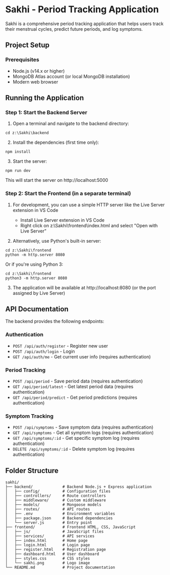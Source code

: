 # Sakhi - Period Tracking Application

Sakhi is a comprehensive period tracking application that helps users track their menstrual cycles, predict future periods, and log symptoms.

## Project Setup

### Prerequisites
- Node.js (v14.x or higher)
- MongoDB Atlas account (or local MongoDB installation)
- Modern web browser

## Running the Application

### Step 1: Start the Backend Server
1. Open a terminal and navigate to the backend directory:
```
cd z:\Sakhi\backend
```

2. Install the dependencies (first time only):
```
npm install
```

3. Start the server:
```
npm run dev
```
This will start the server on http://localhost:5000

### Step 2: Start the Frontend (in a separate terminal)
1. For development, you can use a simple HTTP server like the Live Server extension in VS Code
   - Install Live Server extension in VS Code
   - Right click on z:\Sakhi\frontend\index.html and select "Open with Live Server"

2. Alternatively, use Python's built-in server:
```
cd z:\Sakhi\frontend
python -m http.server 8080
```
Or if you're using Python 3:
```
cd z:\Sakhi\frontend
python3 -m http.server 8080
```

3. The application will be available at http://localhost:8080 (or the port assigned by Live Server)

## API Documentation

The backend provides the following endpoints:

### Authentication
- `POST /api/auth/register` - Register new user
- `POST /api/auth/login` - Login
- `GET /api/auth/me` - Get current user info (requires authentication)

### Period Tracking
- `POST /api/period` - Save period data (requires authentication)
- `GET /api/period/latest` - Get latest period data (requires authentication)
- `GET /api/period/predict` - Get period predictions (requires authentication)

### Symptom Tracking
- `POST /api/symptoms` - Save symptom data (requires authentication)
- `GET /api/symptoms` - Get all symptom logs (requires authentication)
- `GET /api/symptoms/:id` - Get specific symptom log (requires authentication)
- `DELETE /api/symptoms/:id` - Delete symptom log (requires authentication)

## Folder Structure

```
sakhi/
├── backend/             # Backend Node.js + Express application
│   ├── config/          # Configuration files
│   ├── controllers/     # Route controllers
│   ├── middleware/      # Custom middleware
│   ├── models/          # Mongoose models
│   ├── routes/          # API routes
│   ├── .env             # Environment variables
│   ├── package.json     # Backend dependencies
│   └── server.js        # Entry point
├── frontend/            # Frontend HTML, CSS, JavaScript
│   ├── js/              # JavaScript files
│   ├── services/        # API services
│   ├── index.html       # Home page
│   ├── login.html       # Login page
│   ├── register.html    # Registration page
│   ├── dashboard.html   # User dashboard
│   ├── styles.css       # CSS styles
│   └── sakhi.png        # Logo image
└── README.md            # Project documentation
```
